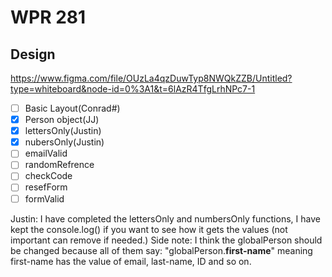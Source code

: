 # WPR 281

## Design
https://www.figma.com/file/OUzLa4qzDuwTyp8NWQkZZB/Untitled?type=whiteboard&node-id=0%3A1&t=6lAzR4TfgLrhNPc7-1

- [ ] Basic Layout(Conrad#)
- [x] Person object(JJ)
- [x] lettersOnly(Justin) 
- [x] nubersOnly(Justin) 
- [ ] emailValid 
- [ ] randomRefrence 
- [ ] checkCode
- [ ] resefForm
- [ ] formValid

Justin: I have completed the lettersOnly and numbersOnly functions, I have kept the console.log() if you want to see how it gets the values (not important can remove if needed.)
Side note: I think the globalPerson should be changed because all of them say: "globalPerson.**first-name**" meaning first-name has the value of email, last-name, ID and so on.
